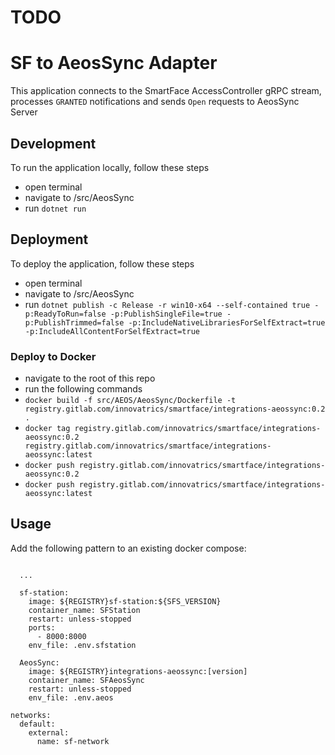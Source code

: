 # TODO

# SF to AeosSync Adapter
This application connects to the SmartFace AccessController gRPC stream, processes `GRANTED` notifications and sends `Open` requests to AeosSync Server

## Development
To run the application locally, follow these steps
 - open terminal
 - navigate to /src/AeosSync
 - run `dotnet run`

 ## Deployment
 To deploy the application, follow these steps
 - open terminal
 - navigate to /src/AeosSync
 - run `dotnet publish -c Release -r win10-x64 --self-contained true -p:ReadyToRun=false -p:PublishSingleFile=true -p:PublishTrimmed=false -p:IncludeNativeLibrariesForSelfExtract=true -p:IncludeAllContentForSelfExtract=true`

### Deploy to Docker
- navigate to the root of this repo
- run the following commands
 - `docker build -f src/AEOS/AeosSync/Dockerfile -t registry.gitlab.com/innovatrics/smartface/integrations-aeossync:0.2 .`
 - `docker tag registry.gitlab.com/innovatrics/smartface/integrations-aeossync:0.2 registry.gitlab.com/innovatrics/smartface/integrations-aeossync:latest`
 - `docker push registry.gitlab.com/innovatrics/smartface/integrations-aeossync:0.2`
 - `docker push registry.gitlab.com/innovatrics/smartface/integrations-aeossync:latest`

## Usage
Add the following pattern to an existing docker compose:

```
      
  ...

  sf-station:
    image: ${REGISTRY}sf-station:${SFS_VERSION}
    container_name: SFStation
    restart: unless-stopped
    ports:
      - 8000:8000
    env_file: .env.sfstation

  AeosSync:
    image: ${REGISTRY}integrations-aeossync:[version]
    container_name: SFAeosSync
    restart: unless-stopped
    env_file: .env.aeos

networks:
  default:
    external:
      name: sf-network

```